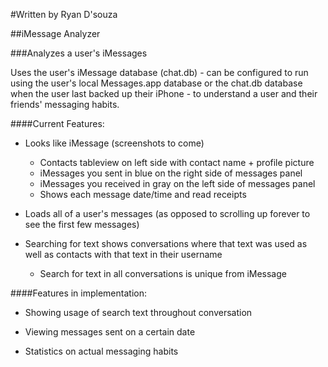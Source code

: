 #Written by Ryan D'souza

##iMessage Analyzer

###Analyzes a user's iMessages

Uses the user's iMessage database (chat.db) - can be configured to run using the user's local Messages.app database or the chat.db database when the user last backed up their iPhone - to understand a user and their friends' messaging habits.

####Current Features:

- Looks like iMessage (screenshots to come)
  + Contacts tableview on left side with contact name + profile picture
  + iMessages you sent in blue on the right side of messages panel
  + iMessages you received in gray on the left side of messages panel
  + Shows each message date/time and read receipts

- Loads all of a user's messages (as opposed to scrolling up forever to see the first few messages) 

- Searching for text shows conversations where that text was used as well as contacts with that text in their username
  + Search for text in all conversations is unique from iMessage

####Features in implementation:
- Showing usage of search text throughout conversation

- Viewing messages sent on a certain date

- Statistics on actual messaging habits
